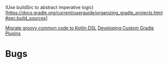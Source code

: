 (Use buildSrc to abstract imperative logic)[https://docs.gradle.org/current/userguide/organizing_gradle_projects.html#sec:build_sources]

[Migrate groovy common code to Kotlin DSL](https://quickbirdstudios.com/blog/gradle-kotlin-buildsrc-plugin-android)
[Developing Custom Gradle Plugins](https://docs.gradle.org/current/userguide/custom_plugins.html)
[](https://medium.com/friday-insurance/how-to-write-a-gradle-plugin-in-kotlin-68d7a3534e71)

# Bugs 